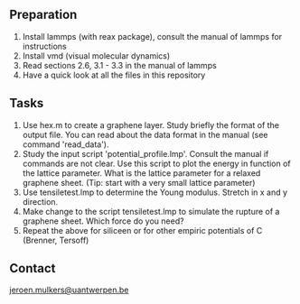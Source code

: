 Preparation
-----------

1. Install lammps (with reax package), consult the manual of lammps for instructions
2. Install vmd (visual molecular dynamics)
3. Read sections 2.6, 3.1 - 3.3 in the manual of lammps
4. Have a quick look at all the files in this repository

Tasks
-----

1. Use hex.m to create a graphene layer. Study briefly the format of the output file. You can read about the data format in the manual (see command 'read_data').
2. Study the input script 'potential_profile.lmp'. Consult the manual if commands are not clear. Use this script to plot the energy in function of the lattice parameter. What is the lattice parameter for a relaxed graphene sheet. (Tip: start with a very small lattice parameter)
3. Use tensiletest.lmp to determine the Young modulus. Stretch in x and y direction.
4. Make change to the script tensiletest.lmp to simulate the rupture of a graphene sheet. Which force do you need?
5. Repeat the above for siliceen or for other empiric potentials of C (Brenner, Tersoff)

Contact
-------

jeroen.mulkers@uantwerpen.be
